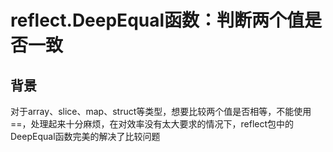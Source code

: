 # reflect.DeepEqual函数：判断两个值是否一致

## 背景

对于array、slice、map、struct等类型，想要比较两个值是否相等，不能使用==，处理起来十分麻烦，在对效率没有太大要求的情况下，reflect包中的DeepEqual函数完美的解决了比较问题